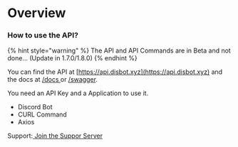 # Overview

### How to use the API?



{% hint style="warning" %}
The API and API Commands are in Beta and not done... (Update in 1.7.0/1.8.0)
{% endhint %}



You can find the API at [https://api.disbot.xyz](https://api.disbot.xyz) and the docs at [/docs ](broken-reference)or [/swagger](https://api.disbot.xyz/docs).

You need an API Key and a Application to use it.&#x20;

* Discord Bot
* CURL Command
* Axios



Support:[ Join the Suppor Server](https://discord.gg/EPhRdgHF94)
